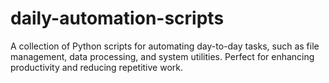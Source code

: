 # daily-automation-scripts
A collection of Python scripts for automating day-to-day tasks, such as file management, data processing, and system utilities. Perfect for enhancing productivity and reducing repetitive work.
